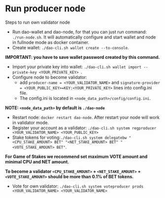 # Run producer node

Steps to run own validator node
- Run dao-wallet and dao-node, for that you can just run command: ```./run-node.sh```. It will automatically configure and start wallet and node in fullnode mode as docker container.
- Create wallet: ```./dao-cli.sh wallet create --to-console```. 

**IMPORTANT: you have to save wallet password created by this command.**

- Import your private key into wallet: 
```./dao-cli.sh wallet import --private-key <YOUR_PRIVATE_KEY> ```.
- Configure node to become validator: 
  - add `producer-name = <YOUR_VALIDATOR_NAME>` 
and `signature-provider = <YOUR_PUBLIC_KEY>=KEY:<YOUR_PRIVATE_KEY>` 
lines into config.ini file. 
  - The config.ini is located in `<node_data_path>/config/config.ini`.

**NOTE: `<node_data_path>` by default is `./dao-node`**
- Restart node: ```docker restart dao-node```. 
After restart your node will work in validator mode.
- Register your account as a validator: ```./dao-cli.sh system regproducer <YOUR_VALIDATOR_NAME> <YOUR_PUBLIC_KEY>```
- Stake tokens for voting:```./dao-cli.sh system delegatebw "<CPU_STAKE_AMOUNT> BET" "<NET_STAKE_AMOUNT> BET" "<VOTE_STAKE_AMOUNT> BET"```. 

**For Game of Stakes we recommend set maximum VOTE amount and minimal CPU and NET amount.**

**To become a validator `<CPU_STAKE_AMOUNT>` + `<NET_STAKE_AMOUNT>` + `<VOTE_STAKE_AMOUNT>` should be more than 0.1% of BET tokens.**

- Vote for own validator: ```./dao-cli.sh system voteproducer prods <YOUR_VALIDATOR_NAME> <YOUR_VALIDATOR_NAME>```
